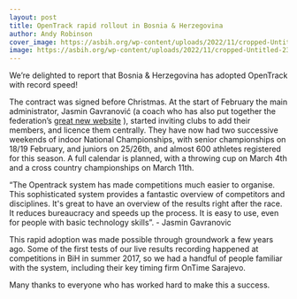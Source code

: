 ```yaml
---
layout: post
title: OpenTrack rapid rollout in Bosnia & Herzegovina
author: Andy Robinson
cover_image: https://asbih.org/wp-content/uploads/2022/11/cropped-Untitled-23456.png
image: https://asbih.org/wp-content/uploads/2022/11/cropped-Untitled-23456.png
---
```


We’re delighted to report that Bosnia &amp; Herzegovina has adopted OpenTrack with record speed!

The contract was signed before Christmas.  At the start of February the main administrator, Jasmin Gavranović (a coach who has also put together the federation’s [great new website](https://asbih.org/) ), started inviting clubs to add their members, and licence them centrally.  They have now had two successive weekends of indoor National Championships, with senior championships on 18/19 February, and juniors on 25/26th, and almost 600 athletes registered for this season.  A full calendar is planned, with a throwing cup on March 4th and a cross country championships on March 11th.  

“The Opentrack system has made competitions much easier to  organise. This sophisticated system provides a fantastic overview of competitors and disciplines. It's great to have an overview of the results right after the race. It reduces bureaucracy and speeds up the process.   It is easy to use, even for people with basic technology skills”. - Jasmin Gavranovic

This rapid adoption was made possible through groundwork a few years ago.  Some of the first tests of our live results recording happened at competitions in BiH in summer 2017, so we had a handful of people familiar with the system, including their key timing firm OnTime Sarajevo.  

Many thanks to everyone who has worked hard to make this a success.

